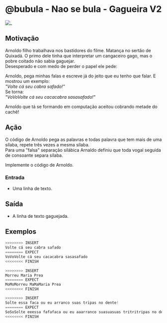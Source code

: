 # @bubula - Nao se bula - Gagueira V2

![_](cover.jpg)

## Motivação

Arnoldo filho trabalhava nos bastidores do filme. Matança no sertão de Quixadá. O primo dele tinha que interpretar um cangaceiro gago, mas o pobre coitado não sabia gaguejar.  
Desesperado e com medo de perder o papel ele pede:

Arnoldo, pega minhas falas e escreve já do jeito que eu tenho que falar. E mostrou um exemplo:  
_"Volte cá seu cabra safado!"_  
Se torna:  
_"VoVoVolte cá seu cacacabra sasasafado!"_

Arnoldo que tá se formando em computação aceitou cobrando metade do cachê!

## Ação

O código de Arnoldo pega as palavras e todas palavra que tem mais de uma sílaba, repete três vezes a mesma sílaba.  
Para uma "falsa" separação silábica Arnaldo definiu que toda vogal seguida de consoante separa sílaba.

Implemente o código de Arnoldo.

### Entrada

- Uma linha de texto.

## Saída

- A linha de texto gaguejada.

## Exemplos

``` py
>>>>>>>> INSERT
Volte cá seu cabra safado
======== EXPECT
VoVoVolte cá seu cacacabra sasasafado
<<<<<<<< FINISH
  
>>>>>>>> INSERT
Morreu Maria Prea
======== EXPECT
MoMoMorreu MaMaMaria Prea
<<<<<<<< FINISH
```

```py
>>>>>>>> INSERT
Solte essa faca ou eu arranco suas tripas no dente!
======== EXPECT
SoSoSolte eeessa fafafaca ou eu aaarranco suasuasuas tritritripas no dededente!
<<<<<<<< FINISH
```
